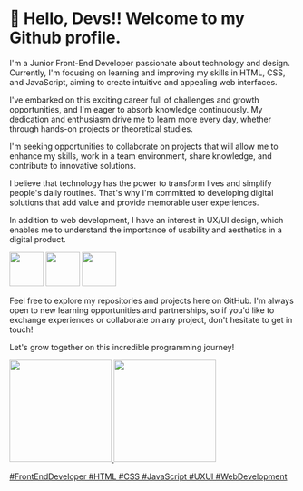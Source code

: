 # 👋 Hello, Devs!! Welcome to my Github profile.

I'm a Junior Front-End Developer passionate about technology and design. Currently, I'm focusing on learning and improving my skills in HTML, CSS, and JavaScript, aiming to create intuitive and appealing web interfaces.

I've embarked on this exciting career full of challenges and growth opportunities, and I'm eager to absorb knowledge continuously. My dedication and enthusiasm drive me to learn more every day, whether through hands-on projects or theoretical studies.

I'm seeking opportunities to collaborate on projects that will allow me to enhance my skills, work in a team environment, share knowledge, and contribute to innovative solutions.

I believe that technology has the power to transform lives and simplify people's daily routines. That's why I'm committed to developing digital solutions that add value and provide memorable user experiences.

In addition to web development, I have an interest in UX/UI design, which enables me to understand the importance of usability and aesthetics in a digital product.

<img src="https://cdn.jsdelivr.net/gh/devicons/devicon/icons/html5/html5-original-wordmark.svg" 
     width="60" 
     height="60" 
    />
<img src="https://cdn.jsdelivr.net/gh/devicons/devicon/icons/css3/css3-original-wordmark.svg" 
      width="60" 
     height="60" 
      />
<img src="https://cdn.jsdelivr.net/gh/devicons/devicon/icons/javascript/javascript-original.svg" 
     width="60" 
     height="60" 
      />

Feel free to explore my repositories and projects here on GitHub. I'm always open to new learning opportunities and partnerships, so if you'd like to exchange experiences or collaborate on any project, don't hesitate to get in touch!

Let's grow together on this incredible programming journey!

<div>
<a href="https://github.com/eiangela">
<img loading="lazy" height="180em" src="https://github-readme-stats.vercel.app/api/top-langs/?username=eiangela&layout=compact&langs_count=7&theme=dracula"/>
<img loading="lazy" height="180em" src="https://github-readme-stats.vercel.app/api?username=eiangela&show_icons=true&theme=dracula&include_all_commits=true&count_private=true"/>
</div>

#FrontEndDeveloper #HTML #CSS #JavaScript #UXUI #WebDevelopment
